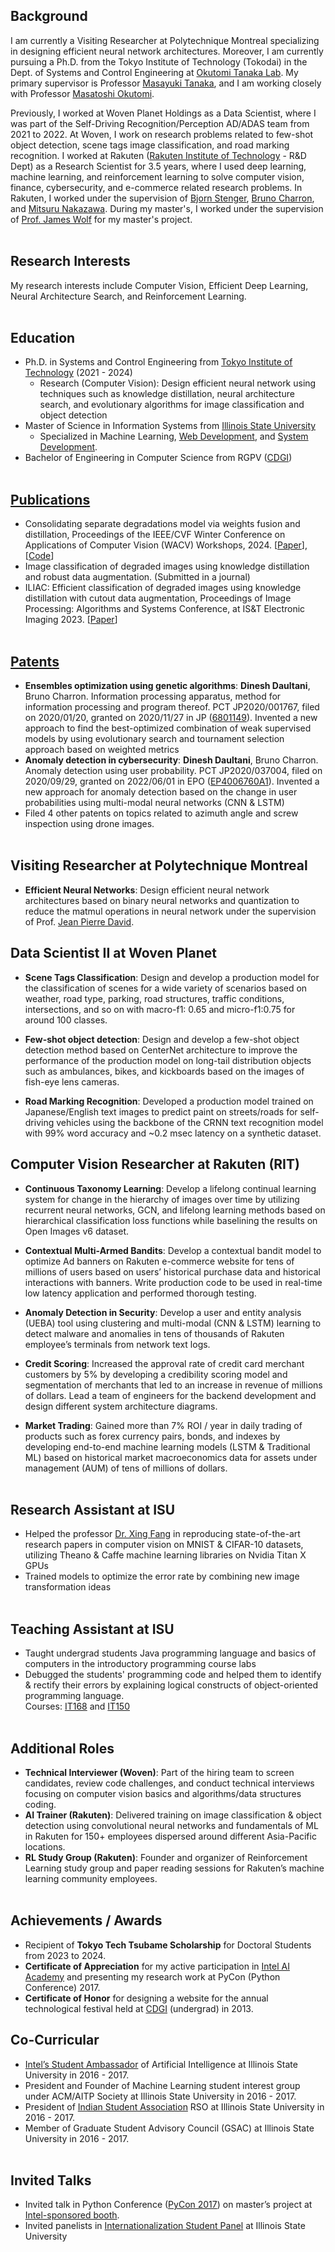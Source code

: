 ## Background
I am currently a Visiting Researcher at Polytechnique Montreal specializing in designing efficient neural network architectures. Moreover, I am currently pursuing a Ph.D. from the Tokyo Institute of Technology (Tokodai) in the Dept. of Systems and Control Engineering at [Okutomi Tanaka Lab](http://www.ok.sc.e.titech.ac.jp/index.shtml). My primary supervisor is Professor [Masayuki Tanaka](http://www.ok.sc.e.titech.ac.jp/~mtanaka/), and I am working closely with Professor [Masatoshi Okutomi](http://www.ok.sc.e.titech.ac.jp/mem/mxo/okutomi.html). 

Previously, I worked at Woven Planet Holdings as a Data Scientist, where I was part of the Self-Driving Recognition/Perception AD/ADAS team from 2021 to 2022. At Woven, I work on research problems related to few-shot object detection, scene tags image classification, and road marking recognition. I worked at Rakuten ([Rakuten Institute of Technology](https://rit.rakuten.co.jp/)  - R&D Dept) as a Research Scientist for 3.5 years, where I used deep learning, machine learning, and reinforcement learning to solve computer vision, finance, cybersecurity, and e-commerce related research problems. In Rakuten, I worked under the supervision of [Bjorn Stenger](https://scholar.google.com/citations?user=plhjgHUAAAAJ&hl=en),  [Bruno Charron](https://scholar.google.co.jp/citations?user=klbU-o4AAAAJ&hl=en), and [Mitsuru Nakazawa](https://scholar.google.com/citations?user=TLQD7yUAAAAJ&hl=ja). During my master's, I worked under the supervision of [Prof. James Wolf](https://www.semanticscholar.org/author/James-R.-Wolf/2543949) for my master's project. 
<br /><br />

## Research Interests
My research interests include Computer Vision, Efficient Deep Learning, Neural Architecture Search, and Reinforcement Learning.
<br /><br />

## Education
- Ph.D. in Systems and Control Engineering from [Tokyo Institute of Technology](https://www.titech.ac.jp/english/) (2021 - 2024)
	- Research (Computer Vision): Design efficient neural network using techniques such as knowledge distillation, neural architecture search, and evolutionary algorithms for image classification and object detection
- Master of Science in Information Systems from [Illinois State University](https://illinoisstate.edu/)
	- Specialized in Machine Learning, [Web Development](https://illinoisstate.edu/academics/internet-application-development-certificate/), and [System Development](https://illinoisstate.edu/academics/systems-analyst-certificate/).
- Bachelor of Engineering in Computer Science from RGPV ([CDGI](https://cdgi.edu.in/cdgi.php))
<br /><br />

## [Publications](https://scholar.google.com/citations?user=L00iqg4AAAAJ&hl=en)
- Consolidating separate degradations model via weights fusion and distillation, Proceedings of the IEEE/CVF Winter Conference on Applications of Computer Vision (WACV) Workshops, 2024. [[Paper](https://openaccess.thecvf.com/content/WACV2024W/VAQ/papers/Daultani_Consolidating_Separate_Degradations_Model_via_Weights_Fusion_and_Distillation_WACVW_2024_paper.pdf)], [[Code](https://github.com/dineshdaultani/FusionDistill)]
- Image classification of degraded images using knowledge distillation and robust data augmentation. (Submitted in a journal)
- ILIAC: Efficient classification of degraded images using knowledge distillation with cutout data augmentation, Proceedings of Image Processing: Algorithms and Systems Conference, at IS&T Electronic Imaging 2023. [[Paper](https://library.imaging.org/ei/articles/35/9/IPAS-296)]
<br /><br />

## [Patents](https://patents.google.com/?inventor=Dinesh+DAULTANI)
- **Ensembles optimization using genetic algorithms**: **Dinesh Daultani**, Bruno Charron. Information processing apparatus, method for information processing and program thereof. PCT JP2020/001767, filed on 2020/01/20, granted on 2020/11/27 in JP ([6801149](https://patents.google.com/patent/JP6801149B1/)). Invented a new approach to find the best-optimized combination of weak supervised models by using evolutionary search and tournament selection approach based on weighted metrics
- **Anomaly detection in cybersecurity**: **Dinesh Daultani**, Bruno Charron. Anomaly detection using user probability. PCT JP2020/037004, filed on 2020/09/29, granted on 2022/06/01 in EPO ([EP4006760A1](https://patents.google.com/patent/EP4006760A1)). Invented a new approach for anomaly detection based on the change in user probabilities using multi-modal neural networks (CNN & LSTM)
- Filed 4 other patents on topics related to azimuth angle and screw inspection using drone images.
<br /><br />

## Visiting Researcher at Polytechnique Montreal

- **Efficient Neural Networks**: Design efficient neural network architectures based on binary neural networks and quantization to reduce the matmul operations in neural network under the supervision of Prof. [Jean Pierre David](https://scholar.google.com/citations?user=yVubPz4AAAAJ&hl=en).

## Data Scientist II at Woven Planet

- **Scene Tags Classification**: Design and develop a production model for the classification of scenes for a wide variety of scenarios based on weather, road type, parking, road structures, traffic conditions, intersections, and so on with macro-f1: 0.65 and micro-f1:0.75 for around 100 classes.

- **Few-shot object detection**: Design and develop a few-shot object detection method based on CenterNet architecture to improve the performance of the production model on long-tail distribution objects such as ambulances, bikes, and kickboards based on the images of fish-eye lens cameras.
 
- **Road Marking Recognition**: Developed a production model trained on Japanese/English text images to predict paint on streets/roads for self-driving vehicles using the backbone of the CRNN text recognition model with 99% word accuracy and ~0.2 msec latency on a synthetic dataset.

## Computer Vision Researcher at Rakuten (RIT)

- **Continuous Taxonomy Learning**: Develop a lifelong continual learning system for change in the hierarchy of images over time by utilizing recurrent neural networks, GCN, and lifelong learning methods based on hierarchical classification loss functions while baselining the results on Open Images v6 dataset.

- **Contextual Multi-Armed Bandits**: Develop a contextual bandit model to optimize Ad banners on Rakuten e-commerce website for tens of millions of users based on users’ historical purchase data and historical interactions with banners. Write production code to be used in real-time low latency application and performed thorough testing.

- **Anomaly Detection in Security**: Develop a user and entity analysis (UEBA) tool using clustering and multi-modal (CNN & LSTM) learning to detect malware and anomalies in tens of thousands of Rakuten employee’s terminals from network text logs.

- **Credit Scoring**: Increased the approval rate of credit card merchant customers by 5% by developing a credibility scoring model and segmentation of merchants that led to an increase in revenue of millions of dollars. Lead a team of engineers for the backend development and design different system architecture diagrams.

- **Market Trading**: Gained more than 7% ROI / year in daily trading of products such as forex currency pairs, bonds, and indexes by developing end-to-end machine learning models (LSTM & Traditional ML) based on historical market macroeconomics data for assets under management (AUM) of tens of millions of dollars.
<br /><br />

## Research Assistant at ISU
- Helped the professor [Dr. Xing Fang](https://scholar.google.com/citations?user=TdhUhMsAAAAJ&hl=en) in reproducing state-of-the-art research papers in computer vision on MNIST & CIFAR-10 datasets, utilizing Theano & Caffe machine learning libraries on Nvidia Titan X GPUs 
- Trained models to optimize the error rate by combining new image transformation ideas
<br /><br />

## Teaching Assistant at ISU
- Taught undergrad students Java programming language and basics of computers in the introductory programming course labs
- Debugged the students' programming code and helped them to identify & rectify their errors by explaining logical constructs of object-oriented programming language.  
Courses: [IT168](https://coursefinder.illinoisstate.edu/it/168/) and [IT150](https://coursefinder.illinoisstate.edu/it/150/)
<br /><br />

## Additional Roles
- **Technical Interviewer (Woven)**: Part of the hiring team to screen candidates, review code challenges, and conduct technical interviews focusing on computer vision basics and algorithms/data structures coding.
- **AI Trainer (Rakuten)**: Delivered training on image classification & object detection using convolutional neural networks and fundamentals of ML in Rakuten for 150+ employees dispersed around different Asia-Pacific locations.
- **RL Study Group (Rakuten)**: Founder and organizer of Reinforcement Learning study group and paper reading sessions for Rakuten’s machine learning community employees.
<br /><br />

## Achievements / Awards
- Recipient of **Tokyo Tech Tsubame Scholarship** for Doctoral Students from 2023 to 2024. 
- **Certificate of Appreciation** for my active participation in [Intel AI Academy](https://software.intel.com/content/www/us/en/develop/topics/ai/training.html) and presenting my research work at PyCon (Python Conference) 2017.
- **Certificate of Honor** for designing a website for the annual technological festival held at [CDGI](https://cdgi.edu.in/cdgi.php) (undergrad) in 2013.

## Co-Curricular
- [Intel’s Student Ambassador](https://software.intel.com/content/www/us/en/develop/community/ambassadors.html) of Artificial Intelligence at Illinois State University in 2016 - 2017.
- President and Founder of Machine Learning student interest group under ACM/AITP Society at Illinois State University in 2016 - 2017.
- President of [Indian Student Association](https://www.facebook.com/ISAATISU/) RSO at Illinois State University in 2016 - 2017.
- Member of Graduate Student Advisory Council (GSAC) at Illinois State University in 2016 - 2017.
<br /><br />

## Invited Talks
- Invited talk in Python Conference ([PyCon 2017](https://pycon-archive.python.org/2017/)) on master’s project at [Intel-sponsored booth](https://www.facebook.com/IntelDeveloperZone/videos/10154597090152338).
- Invited panelists in [Internationalization Student Panel](https://events.illinoisstate.edu/event/internationalization-of-isu-students-forum/) at Illinois State University
<br /><br />
